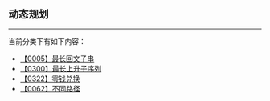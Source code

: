 <div style="font-size: 20px; margin-bottom: 15px; font-weight: bold;">动态规划</div>
<hr style="height: 1px; margin: 1em 0px;" />

当前分类下有如下内容：

* [【0005】最长回文子串](/tools/tpl/longest-palindromic-substring.md)
* [【0300】最长上升子序列](/tools/tpl/longest-increasing-subsequence.md)
* [【0322】零钱兑换](/tools/tpl/coin-change.md)
* [【0062】不同路径](/tools/tpl/unique-paths.md)